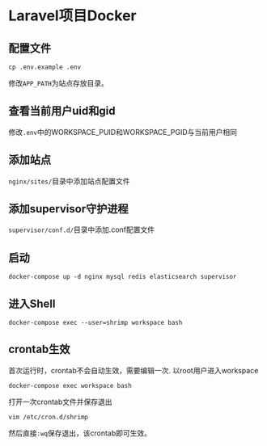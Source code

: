# Laravel项目Docker

## 配置文件
```shell
cp .env.example .env
```
修改`APP_PATH`为站点存放目录。

## 查看当前用户uid和gid
修改`.env`中的WORKSPACE_PUID和WORKSPACE_PGID与当前用户相同

## 添加站点
`nginx/sites/`目录中添加站点配置文件

## 添加supervisor守护进程
`supervisor/conf.d/`目录中添加.conf配置文件

## 启动
```shell
docker-compose up -d nginx mysql redis elasticsearch supervisor
```

## 进入Shell
```shell
docker-compose exec --user=shrimp workspace bash
```

## crontab生效
首次运行时，crontab不会自动生效，需要编辑一次.
以root用户进入workspace
```shell
docker-compose exec workspace bash
```
打开一次crontab文件并保存退出
```shell
vim /etc/cron.d/shrimp
```
然后直接`:wq`保存退出，该crontab即可生效。